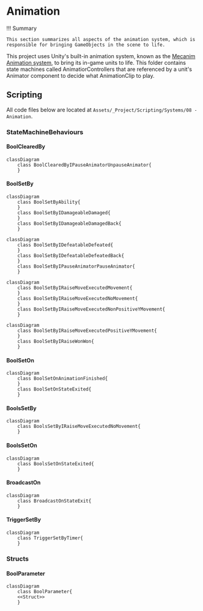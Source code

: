 # Animation

!!! Summary

    This section summarizes all aspects of the animation system, which is responsible for bringing GameObjects in the scene to life.

This project uses Unity's built-in animation system, known as the [Mecanim Animation system](https://docs.unity3d.com/Manual/AnimationOverview.html), to bring its in-game units to life. This folder contains state machines called AnimatiorControllers that are referenced by a unit's Animator component to decide what AnimationClip to play.

## Scripting

All code files below are located at `Assets/_Project/Scripting/Systems/08 - Animation`.

### StateMachineBehaviours

#### BoolClearedBy

``` mermaid
classDiagram
    class BoolClearedByIPauseAnimatorUnpauseAnimator{
    }
```

#### BoolSetBy

``` mermaid
classDiagram
    class BoolSetByAbility{
    }
    class BoolSetByIDamageableDamaged{
    }
    class BoolSetByIDamageableDamagedBack{
    }
```
``` mermaid
classDiagram
    class BoolSetByIDefeatableDefeated{
    }
    class BoolSetByIDefeatableDefeatedBack{
    }
    class BoolSetByIPauseAnimatorPauseAnimator{
    }
```
``` mermaid
classDiagram
    class BoolSetByIRaiseMoveExecutedMovement{
    }
    class BoolSetByIRaiseMoveExecutedNoMovement{
    }
    class BoolSetByIRaiseMoveExecutedNonPositiveYMovement{
    }
```
``` mermaid
classDiagram
    class BoolSetByIRaiseMoveExecutedPositiveYMovement{
    }
    class BoolSetByIRaiseWonWon{
    }
```

#### BoolSetOn

``` mermaid
classDiagram
    class BoolSetOnAnimationFinished{
    }
    class BoolSetOnStateExited{
    }
```

#### BoolsSetBy

``` mermaid
classDiagram
    class BoolsSetByIRaiseMoveExecutedNoMovement{
    }
```

#### BoolsSetOn

``` mermaid
classDiagram
    class BoolsSetOnStateExited{
    }
```

#### BroadcastOn

``` mermaid
classDiagram
    class BroadcastOnStateExit{
    }
```

#### TriggerSetBy

``` mermaid
classDiagram
    class TriggerSetByTimer{
    }
```

### Structs

#### BoolParameter

``` mermaid
classDiagram
    class BoolParameter{
    <<Struct>>
    }
```